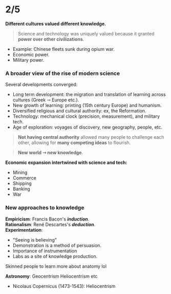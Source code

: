 # 2/5  
**Different cultures valued different knowledge.**  
> Science and technology was uniquely valued because it granted **power over other civilizations**.  

- Example: Chinese fleets sunk during opium war.  
- Economic power.
- Military power.

### A broader view of the rise of modern science
Several developments converged:
- Long term development: the migration and translation of learning across cultures (Greek ⇾ Europe etc.).
- New growth of learning: printing (15th century Europe) and humanism.
- Diversified religious and cultural authority: ex, the Reformation.
- Technology: mechanical clock (precision, measurement), and military tech.
- Age of exploration: voyages of discovery, new geography, people, etc. 
> **Not having central authority** allowed many people to challenge each other, allowing for **many competing ideas** to flourish.  

> **New world ⇾ new knowledge**.

**Economic expansion intertwined with science and tech:**  
- Mining
- Commerce
- Shipping
- Banking
- War

### New approaches to knowledge
**Empiricism**: Francis Bacon's ***induction***.  
**Rationalism**: René Descartes's ***deduction***.  
**Experimentation**:  
- "Seeing is believing"
- Demonstration is a method of persuasion. 
- Importance of instrumentation
- Labs as a site of knowledge production.  

Skinned people to learn more about anatomy lol  

**Astronomy**: Geocentrism Heliocentrism etc
- Nicolaus Copernicus (1473-1543): Heliocentrism
